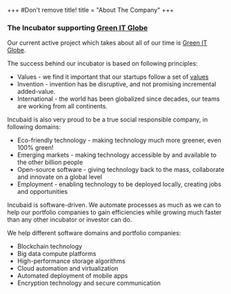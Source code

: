 +++
#Don't remove title!
title = "About The Company"
+++

### The Incubator supporting <a href="http://www.greenitglobe.com" target="_blank">Green IT Globe</a>

Our current active project which takes about all of our time is <a href="http://www.greenitglobe.com" target="_blank">Green IT Globe</a>.

The success behind our incubator is based on following principles:

* Values - we find it important that our startups follow a set of [values](https://docs.grid.tf/dividi/values/src/branch/master/README.md)
* Invention - invention has be disruptive, and not promising incremental added-value.
* International - the world has been globalized since decades, our teams are working from all continents.

Incubaid is also very proud to be a true social responsible company, in following domains:

* Eco-friendly technology - making technology much more greener, even 100% green!
* Emerging markets - making technology accessible by and available to the other billion people
* Open-source software - giving technology back to the mass, collaborate and innovate on a global level
* Employment - enabling technology to be deployed locally, creating jobs and opportunities

Incubaid is software-driven. We automate processes as much as we can to help our portfolio companies to gain efficiencies while growing much faster than any other incubator or investor can do.

We help different software domains and portfolio companies:

* Blockchain technology
* Big data compute platforms
* High-performance storage algorithms
* Cloud automation and virtualization
* Automated deployment of mobile apps
* Encryption technology and secure communication
